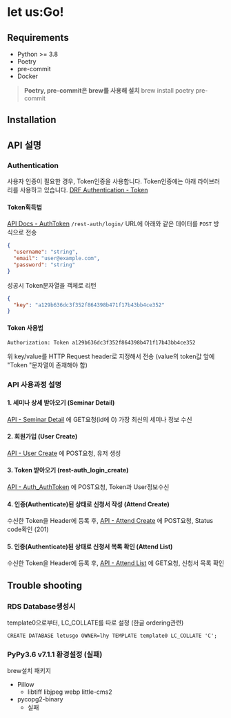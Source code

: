 # let us:Go!

## Requirements

- Python >= 3.8
- Poetry
- pre-commit
- Docker

> **Poetry, pre-commit은 brew를 사용해 설치**
> brew install poetry pre-commit



## Installation









## API 설명

### Authentication

사용자 인증이 필요한 경우, Token인증을 사용합니다. Token인증에는 아래 라이브러리를 사용하고 있습니다.
[DRF Authentication - Token](https://www.django-rest-framework.org/api-guide/authentication/#tokenauthentication)



#### Token획득법

[API Docs - AuthToken](https://letusgo.lhy.kr/doc/#operation/rest-auth_login_create)
`/rest-auth/login/` URL에 아래와 같은 데이터를 `POST` 방식으로 전송

```json
{
  "username": "string",
  "email": "user@example.com",
  "password": "string"
}
```

성공시 Token문자열을 객체로 리턴

```json
{
  "key": "a129b636dc3f352f864398b471f17b43bb4ce352"
}
```



#### Token 사용법

```
Authorization: Token a129b636dc3f352f864398b471f17b43bb4ce352
```

위 key/value를 HTTP Request header로 지정해서 전송 (value의 token값 앞에 "Token "문자열이 존재해야 함)



### API 사용과정 설명

#### 1. 세미나 상세 받아오기 (Seminar Detail)

[API - Seminar Detail](https://letusgo.lhy.kr/doc/#operation/seminars_read) 에 GET요청(id에 0) 가장 최신의 세미나 정보 수신

#### 2. 회원가입 (User Create)

[API - User Create](https://letusgo.lhy.kr/doc/#operation/members_create) 에 POST요청, 유저 생성

#### 3. Token 받아오기 (rest-auth_login_create)

[API - Auth_AuthToken](https://letusgo.lhy.kr/doc/#operation/auth_token_create) 에 POST요청, Token과 User정보수신

#### 4. 인증(Authenticate)된 상태로 신청서 작성 (Attend Create)

수신한 Token을 Header에 등록 후, [API - Attend Create](https://letusgo.lhy.kr/doc/#operation/attends_create) 에 POST요청, Status code확인 (201)

#### 5. 인증(Authenticate)된 상태로 신청서 목록 확인 (Attend List)

수신한 Token을 Header에 등록 후, [API - Attend List](https://letusgo.lhy.kr/doc/#operation/attends_list) 에 GET요청, 신청서 목록 확인







## Trouble shooting

### RDS Database생성시

template0으로부터, LC_COLLATE를 따로 설정 (한글 ordering관련)

```
CREATE DATABASE letusgo OWNER=lhy TEMPLATE template0 LC_COLLATE 'C';
```

### PyPy3.6 v7.1.1 환경설정 (실패)

brew설치 패키지

- Pillow
  - libtiff libjpeg webp little-cms2
- pycopg2-binary
  - 실패
